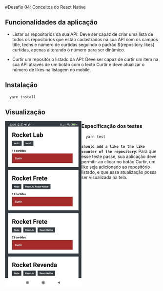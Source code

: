 #Desafio 04: Conceitos do React Native


## Funcionalidades da aplicação

- Listar os repositórios da sua API: Deve ser capaz de criar uma lista de todos os repositórios que estão cadastrados na sua API com os campos title, techs e número de curtidas seguindo o padrão ${repository.likes} curtidas, apenas alterando o número para ser dinâmico.

- Curtir um repositório listado da API: Deve ser capaz de curtir um item na sua API através de um botão com o texto Curtir e deve atualizar o número de likes na listagem no mobile.

## Instalação

```bash
  yarn install
```

## Visualização

<p align="center">
  <img src="finished.jpeg" width="250" align="left" title="hover text">
</p>

### Específicação dos testes

```bash
  yarn test
```
**`should add a like to the like counter of the repository`**: Para que esse teste passe, sua aplicação deve permitir ao clicar no botão Curtir, um like seja adicionado ao repositório listado, e que essa atualização possa ser visualizada na tela.
